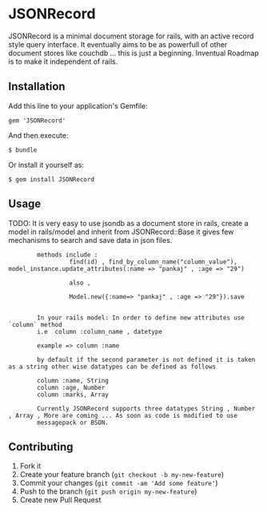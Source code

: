 # JSONRecord

JSONRecord is a minimal document storage for rails, with an active record style query interface.
It eventually aims to be as powerfull of other document stores like couchdb ... this is just a beginning.
Inventual Roadmap is to make it independent of rails.


## Installation

Add this line to your application's Gemfile:

    gem 'JSONRecord'

And then execute:

    $ bundle

Or install it yourself as:

    $ gem install JSONRecord

## Usage

TODO: It is very easy to use jsondb as a document store in rails, create a model in rails/model and inherit from JSONRecord::Base
			it gives few mechanisms to search and save data in json files.
			
			methods include :
					 find(id) , find_by_column_name("column_value"), model_instance.update_attributes(:name => "pankaj" , :age => "29")

					 also ,

					 Model.new({:name=> "pankaj" , :age => "29"}).save


			In your rails model: In order to define new attributes use `column` method
			i.e  column :column_name , datetype

			example => column :name

			by default if the second parameter is not defined it is taken as a string other wise datatypes can be defined as follows

			column :name, String
			column :age, Number
			column :marks, Array

			Currently JSONRecord supports three datatypes String , Number , Array , More are coming ... As soon as code is modified to use
			messagepack or BSON.
					 

## Contributing

1. Fork it
2. Create your feature branch (`git checkout -b my-new-feature`)
3. Commit your changes (`git commit -am 'Add some feature'`)
4. Push to the branch (`git push origin my-new-feature`)
5. Create new Pull Request
